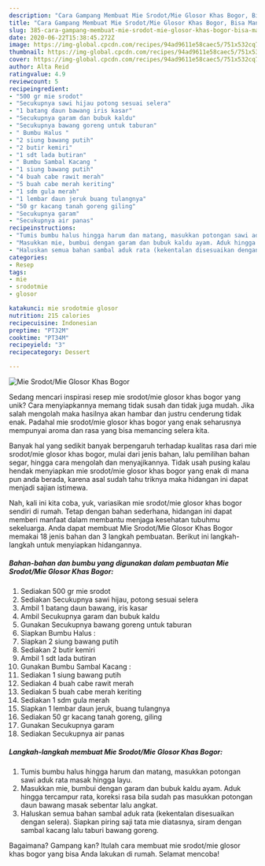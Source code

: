 ```yaml
---
description: "Cara Gampang Membuat Mie Srodot/Mie Glosor Khas Bogor, Bisa Manjain Lidah"
title: "Cara Gampang Membuat Mie Srodot/Mie Glosor Khas Bogor, Bisa Manjain Lidah"
slug: 385-cara-gampang-membuat-mie-srodot-mie-glosor-khas-bogor-bisa-manjain-lidah
date: 2020-06-22T15:38:45.272Z
image: https://img-global.cpcdn.com/recipes/94ad9611e58caec5/751x532cq70/mie-srodotmie-glosor-khas-bogor-foto-resep-utama.jpg
thumbnail: https://img-global.cpcdn.com/recipes/94ad9611e58caec5/751x532cq70/mie-srodotmie-glosor-khas-bogor-foto-resep-utama.jpg
cover: https://img-global.cpcdn.com/recipes/94ad9611e58caec5/751x532cq70/mie-srodotmie-glosor-khas-bogor-foto-resep-utama.jpg
author: Alta Reid
ratingvalue: 4.9
reviewcount: 5
recipeingredient:
- "500 gr mie srodot"
- "Secukupnya sawi hijau potong sesuai selera"
- "1 batang daun bawang iris kasar"
- "Secukupnya garam dan bubuk kaldu"
- "Secukupnya bawang goreng untuk taburan"
- " Bumbu Halus "
- "2 siung bawang putih"
- "2 butir kemiri"
- "1 sdt lada butiran"
- " Bumbu Sambal Kacang "
- "1 siung bawang putih"
- "4 buah cabe rawit merah"
- "5 buah cabe merah keriting"
- "1 sdm gula merah"
- "1 lembar daun jeruk buang tulangnya"
- "50 gr kacang tanah goreng giling"
- "Secukupnya garam"
- "Secukupnya air panas"
recipeinstructions:
- "Tumis bumbu halus hingga harum dan matang, masukkan potongan sawi aduk rata masak hingga layu."
- "Masukkan mie, bumbui dengan garam dan bubuk kaldu ayam. Aduk hingga tercampur rata, koreksi rasa bila sudah pas masukkan potongan daun bawang masak sebentar lalu angkat."
- "Haluskan semua bahan sambal aduk rata (kekentalan disesuaikan dengan selera). Siapkan piring saji tata mie diatasnya, siram dengan sambal kacang lalu taburi bawang goreng."
categories:
- Resep
tags:
- mie
- srodotmie
- glosor

katakunci: mie srodotmie glosor 
nutrition: 215 calories
recipecuisine: Indonesian
preptime: "PT32M"
cooktime: "PT34M"
recipeyield: "3"
recipecategory: Dessert

---
```



![Mie Srodot/Mie Glosor Khas Bogor](https://img-global.cpcdn.com/recipes/94ad9611e58caec5/751x532cq70/mie-srodotmie-glosor-khas-bogor-foto-resep-utama.jpg)

Sedang mencari inspirasi resep mie srodot/mie glosor khas bogor yang unik? Cara menyiapkannya memang tidak susah dan tidak juga mudah. Jika salah mengolah maka hasilnya akan hambar dan justru cenderung tidak enak. Padahal mie srodot/mie glosor khas bogor yang enak seharusnya mempunyai aroma dan rasa yang bisa memancing selera kita.

Banyak hal yang sedikit banyak berpengaruh terhadap kualitas rasa dari mie srodot/mie glosor khas bogor, mulai dari jenis bahan, lalu pemilihan bahan segar, hingga cara mengolah dan menyajikannya. Tidak usah pusing kalau hendak menyiapkan mie srodot/mie glosor khas bogor yang enak di mana pun anda berada, karena asal sudah tahu triknya maka hidangan ini dapat menjadi sajian istimewa.




Nah, kali ini kita coba, yuk, variasikan mie srodot/mie glosor khas bogor sendiri di rumah. Tetap dengan bahan sederhana, hidangan ini dapat memberi manfaat dalam membantu menjaga kesehatan tubuhmu sekeluarga. Anda dapat membuat Mie Srodot/Mie Glosor Khas Bogor memakai 18 jenis bahan dan 3 langkah pembuatan. Berikut ini langkah-langkah untuk menyiapkan hidangannya.

<!--inarticleads1-->

##### Bahan-bahan dan bumbu yang digunakan dalam pembuatan Mie Srodot/Mie Glosor Khas Bogor:

1. Sediakan 500 gr mie srodot
1. Sediakan Secukupnya sawi hijau, potong sesuai selera
1. Ambil 1 batang daun bawang, iris kasar
1. Ambil Secukupnya garam dan bubuk kaldu
1. Gunakan Secukupnya bawang goreng untuk taburan
1. Siapkan  Bumbu Halus :
1. Siapkan 2 siung bawang putih
1. Sediakan 2 butir kemiri
1. Ambil 1 sdt lada butiran
1. Gunakan  Bumbu Sambal Kacang :
1. Sediakan 1 siung bawang putih
1. Sediakan 4 buah cabe rawit merah
1. Sediakan 5 buah cabe merah keriting
1. Sediakan 1 sdm gula merah
1. Siapkan 1 lembar daun jeruk, buang tulangnya
1. Sediakan 50 gr kacang tanah goreng, giling
1. Gunakan Secukupnya garam
1. Sediakan Secukupnya air panas




<!--inarticleads2-->

##### Langkah-langkah membuat Mie Srodot/Mie Glosor Khas Bogor:

1. Tumis bumbu halus hingga harum dan matang, masukkan potongan sawi aduk rata masak hingga layu.
1. Masukkan mie, bumbui dengan garam dan bubuk kaldu ayam. Aduk hingga tercampur rata, koreksi rasa bila sudah pas masukkan potongan daun bawang masak sebentar lalu angkat.
1. Haluskan semua bahan sambal aduk rata (kekentalan disesuaikan dengan selera). Siapkan piring saji tata mie diatasnya, siram dengan sambal kacang lalu taburi bawang goreng.




Bagaimana? Gampang kan? Itulah cara membuat mie srodot/mie glosor khas bogor yang bisa Anda lakukan di rumah. Selamat mencoba!
